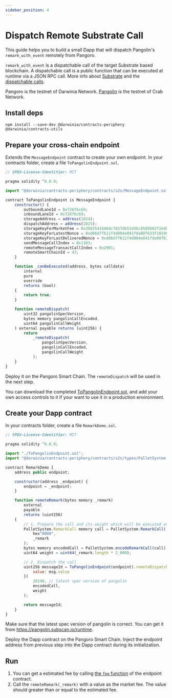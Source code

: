 ```yaml
---
sidebar_position: 4
---
```


# Dispatch Remote Substrate Call

This guide helps you to build a small Dapp that will dispatch Pangolin's `remark_with_event` remotely from Pangoro.

`remark_with_event` is a dispatchable call of the target Substrate based blockchain. A dispatchable call is a public function that can be executed at runtime via a JSON RPC call. More info about [Substrate](https://substrate.io/) and the [dispatchable calls](https://docs.substrate.io/reference/glossary/#dispatch).

Pangoro is the testnet of Darwinia Network. [Pangolin](https://docs.crab.network/evm-compatible-crab-smart-chain/get-started/darwinia-pangolin) is the testnet of Crab Network. 

## Install deps

`npm install --save-dev @darwinia/contracts-periphery @darwinia/contracts-utils`

## Prepare your cross-chain endpoint

Extends the `MessageEndpoint` contract to create your own endpoint. In your contracts folder, create a file `ToPangolinEndpoint.sol`.

```javascript
// SPDX-License-Identifier: MIT

pragma solidity ^0.8.9;

import "@darwinia/contracts-periphery/contracts/s2s/MessageEndpoint.sol";

contract ToPangolinEndpoint is MessageEndpoint {
    constructor() {
        outboundLaneId = 0x726f6c69;
        inboundLaneId = 0x726f6c69;
        storageAddress = address(1024);
        dispatchAddress = address(1025);
        storageKeyForMarketFee = 0x30d35416864cf657db51d3bc8505602f2edb70953213f33a6ef6b8a5e3ffcab2;
        storageKeyForLatestNonce = 0xd86d7f611f4d004e041fda08f633f10196c246acb9b55077390e3ca723a0ca1f;
        storageKeyForLastDeliveredNonce = 0xd86d7f611f4d004e041fda08f633f101e5f83cf83f2127eb47afdc35d6e43fab;
        sendMessageCallIndex = 0x1103;
        remoteMessageTransactCallIndex = 0x2901;
        remoteSmartChainId = 43;
    }

    function _canBeExecuted(address, bytes calldata)
        internal
        pure
        override
        returns (bool)
    {
        return true;
    }

    function remoteDispatch(
        uint32 pangolinSpecVersion,
        bytes memory pangolinCallEncoded,
        uint64 pangolinCallWeight
    ) external payable returns (uint256) {
        return
            _remoteDispatch(
                pangolinSpecVersion,
                pangolinCallEncoded,
                pangolinCallWeight
            );
    }
}
```

Deploy it on the Pangoro Smart Chain. The `remoteDispatch` will be used in the next step.

You can download the completed [ToPangolinEndpoint.sol](https://raw.githubusercontent.com/darwinia-network/darwinia-messages-sol/master/contracts/periphery/contracts/s2s/examples/ToPangolinEndpoint.sol), and add your own access controls to it if your want to use it in a production environment.

## Create your Dapp contract

In your contracts folder, create a file `RemarkDemo.sol`.

```javascript
// SPDX-License-Identifier: MIT

pragma solidity ^0.8.9;

import "./ToPangolinEndpoint.sol";
import "@darwinia/contracts-periphery/contracts/s2s/types/PalletSystem.sol";

contract RemarkDemo {
    address public endpoint;

    constructor(address _endpoint) {
        endpoint = _endpoint;
    }

    function remoteRemark(bytes memory _remark)
        external
        payable
        returns (uint256)
    {
        // 1. Prepare the call and its weight which will be executed on the target chain
        PalletSystem.RemarkCall memory call = PalletSystem.RemarkCall(
            hex"0009",
            _remark
        );
        bytes memory encodedCall = PalletSystem.encodeRemarkCall(call);
        uint64 weight = uint64(_remark.length * 2_000);

        // 2. Dispatch the call
        uint256 messageId = ToPangolinEndpoint(endpoint).remoteDispatch{
            value: msg.value
        }(
            28140, // latest spec version of pangolin
            encodedCall,
            weight
        );

        return messageId;
    }
}
```

Make sure that the latest spec version of pangolin is correct. You can get it from https://pangolin.subscan.io/runtime.

Deploy the Dapp contract on the Pangoro Smart Chain. Inject the endpoint address from previous step into the Dapp contract during its initialization.

## Run

1. You can get a estimated fee by calling [the `fee` function](../api-reference/fee) of the endpoint contract.
2. Call the `remoteRemark(_remark)` with a value as the market fee. The value should greater than or equal to the estimated fee.

